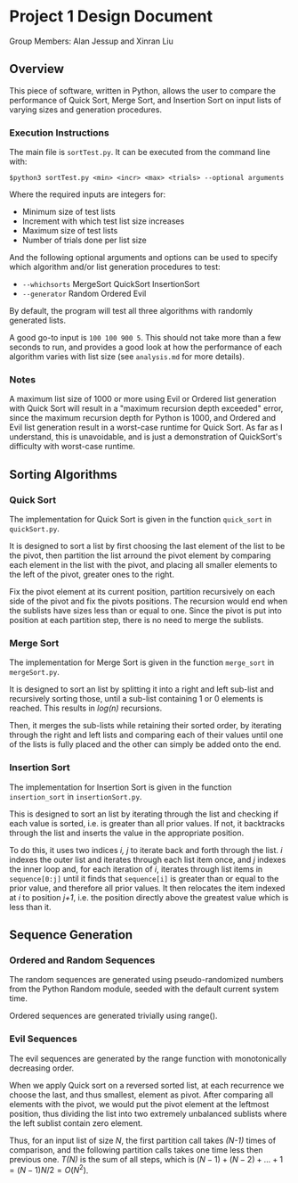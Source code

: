 # Project 1 Design Document

Group Members: Alan Jessup and Xinran Liu

## Overview

This piece of software, written in Python, allows the user to compare the performance of Quick Sort, Merge Sort, and Insertion Sort on input lists of varying sizes and generation procedures.

### Execution Instructions

The main file is `sortTest.py`. It can be executed from the command line with:

```
$python3 sortTest.py <min> <incr> <max> <trials> --optional arguments
```

Where the required inputs are integers for:

- Minimum size of test lists
- Increment with which test list size increases
- Maximum size of test lists
- Number of trials done per list size

And the following optional arguments and options can be used to specify which algorithm and/or list generation procedures to test:

- `--whichsorts` MergeSort QuickSort InsertionSort
- `--generator` Random Ordered Evil

By default, the program will test all three algorithms with randomly generated lists.

A good go-to input is `100 100 900 5`. This should not take more than a few seconds to run, and provides a good look at how the performance of each algorithm varies with list size (see `analysis.md` for more details).

### Notes

A maximum list size of 1000 or more using Evil or Ordered list generation with Quick Sort will result in a "maximum recursion depth exceeded" error, since the maximum recursion depth for Python is 1000, and Ordered and Evil list generation result in a worst-case runtime for Quick Sort. As far as I understand, this is unavoidable, and is just a demonstration of QuickSort's difficulty with worst-case runtime.

## Sorting Algorithms

### Quick Sort

The implementation for Quick Sort is given in the function `quick_sort` in `quickSort.py`.

It is designed to sort a list by first choosing the last element of the list to be the pivot, then partition the list arround the pivot element by comparing each element in the list with the pivot, and placing all smaller elements to the left of the pivot, greater ones to the right.

Fix the pivot element at its current position, partition recursively on each side of the pivot and fix the pivots positions. The recursion would end when the sublists have sizes less than or equal to one. Since the pivot is put into position at each partition step, there is no need to merge the sublists.

### Merge Sort

The implementation for Merge Sort is given in the function `merge_sort` in `mergeSort.py`.

It is designed to sort an list by splitting it into a right and left sub-list and recursively sorting those, until a sub-list containing 1 or 0 elements is reached. This results in _log(n)_ recursions.

Then, it merges the sub-lists while retaining their sorted order, by iterating through the right and left lists and comparing each of their values until one of the lists is fully placed and the other can simply be added onto the end.

### Insertion Sort

The implementation for Insertion Sort is given in the function `insertion_sort` in `insertionSort.py`.

This is designed to sort an list by iterating through the list and checking if each value is sorted, i.e. is greater than all prior values. If not, it backtracks through the list and inserts the value in the appropriate position.

To do this, it uses two indices _i, j_ to iterate back and forth through the list. _i_ indexes the outer list and iterates through each list item once, and _j_ indexes the inner loop and, for each iteration of _i_, iterates through list items in `sequence[0:j]` until it finds that `sequence[i]` is greater than or equal to the prior value, and therefore all prior values. It then relocates the item indexed at _i_ to position _j+1_, i.e. the position directly above the greatest value which is less than it.

## Sequence Generation

### Ordered and Random Sequences

The random sequences are generated using pseudo-randomized numbers from the Python Random module, seeded with the default current system time.

Ordered sequences are generated trivially using range().

### Evil Sequences

The evil sequences are generated by the range function with monotonically decreasing order. 

When we apply Quick sort on a reversed sorted list, at each recurrence we choose the last, and thus smallest, element as pivot. After comparing all elements with the pivot, we would put the pivot element at the leftmost position, thus dividing the list into two extremely unbalanced sublists where the left sublist contain zero element. 

Thus, for an input list of size _N_, the first partition call takes _(N-1)_ times of comparison, and the following partition calls takes one time less then previous one. _T(N)_ is the sum of all steps, which is $(N-1) + (N-2) + ... + 1 = (N-1)N/2 = O(N^2)$.
